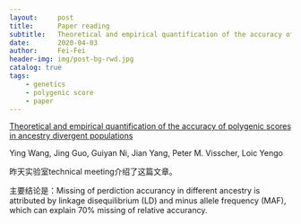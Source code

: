 ```yaml
---
layout:     post
title:      Paper reading
subtitle:   Theoretical and empirical quantification of the accuracy of polygenic scores in ancestry divergent populations
date:       2020-04-03
author:     Fei-Fei
header-img: img/post-bg-rwd.jpg
catalog: true
tags:
	- genetics
	- polygenic score
	- paper
---
```

[Theoretical and empirical quantification of the accuracy of polygenic scores in ancestry divergent populations](https://www.biorxiv.org/content/10.1101/2020.01.14.905927v1.abstract)

Ying Wang, Jing Guo, Guiyan Ni, Jian Yang, Peter M. Visscher,  Loic Yengo

昨天实验室technical meeting介绍了这篇文章。

主要结论是：Missing of perdiction accurancy in different ancestry is attributed by linkage disequilibrium (LD) and minus allele frequency (MAF), which can explain 70% missing of relative accurancy.
